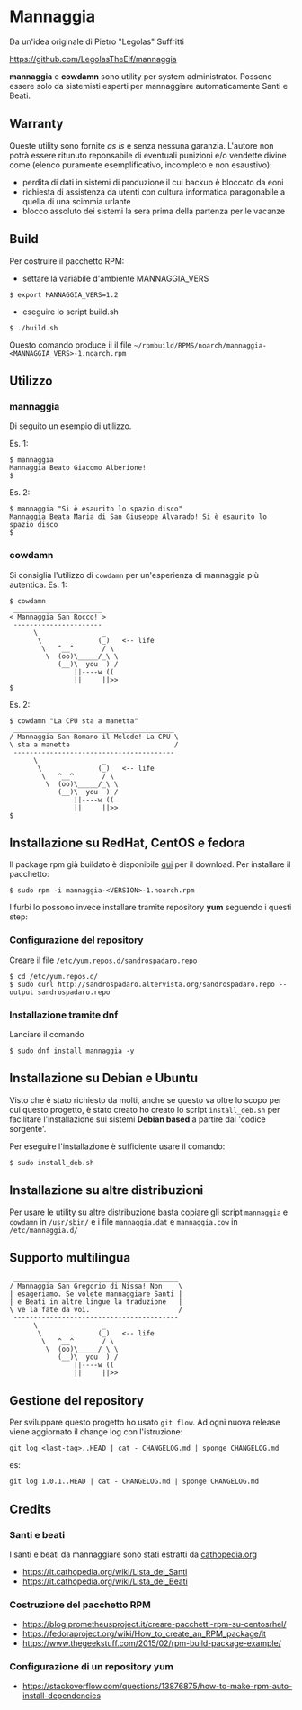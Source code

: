 # Mannaggia

Da un'idea originale di Pietro "Legolas" Suffritti

https://github.com/LegolasTheElf/mannaggia

**mannaggia** e **cowdamn** sono utility per system administrator. Possono essere solo da sistemisti esperti per mannaggiare automaticamente Santi e Beati. 

## Warranty
Queste utility sono fornite *as is* e senza nessuna garanzia. L'autore non potrà essere ritunuto reponsabile di eventuali punizioni e/o vendette divine come (elenco puramente esemplificativo, incompleto e non esaustivo):

* perdita di dati in sistemi di produzione il cui backup è bloccato da eoni
* richiesta di assistenza da utenti con cultura informatica paragonabile a quella di una scimmia urlante
* blocco assoluto dei sistemi la sera prima della partenza per le vacanze

## Build

Per costruire il pacchetto RPM:

* settare la variabile d'ambiente MANNAGGIA_VERS
```
$ export MANNAGGIA_VERS=1.2
```

* eseguire lo script build.sh
```
$ ./build.sh
```
Questo comando produce il il file `~/rpmbuild/RPMS/noarch/mannaggia-<MANNAGGIA_VERS>-1.noarch.rpm`

## Utilizzo

### mannaggia

Di seguito un esempio di utilizzo.

Es. 1:
```
$ mannaggia
Mannaggia Beato Giacomo Alberione!
$ 
```
Es. 2:
```
$ mannaggia "Si è esaurito lo spazio disco"
Mannaggia Beata Maria di San Giuseppe Alvarado! Si è esaurito lo spazio disco
$
```
### cowdamn

Si consiglia l'utilizzo di `cowdamn` per un'esperienza di mannaggia più autentica. 
Es. 1:
```
$ cowdamn 
 ______________________
< Mannaggia San Rocco! >
 ----------------------
      \                _
       \              (_)   <-- life
        \   ^__^       / \
         \  (oo)\_____/_\ \
            (__)\  you  ) /
                ||----w ((
                ||     ||>> 
$
```
Es. 2:
```
$ cowdamn "La CPU sta a manetta"
 ________________________________________
/ Mannaggia San Romano il Melode! La CPU \
\ sta a manetta                          /
 ----------------------------------------
      \                _
       \              (_)   <-- life
        \   ^__^       / \
         \  (oo)\_____/_\ \
            (__)\  you  ) /
                ||----w ((
                ||     ||>> 
$
```
## Installazione su RedHat, CentOS e fedora

Il package rpm già buildato è disponibile [qui](http://sandrospadaro.altervista.org/repo/index.html) per il download. Per installare il pacchetto:

```
$ sudo rpm -i mannaggia-<VERSION>-1.noarch.rpm
```

I furbi lo possono invece installare tramite repository **yum** seguendo i questi step:

### Configurazione del repository

Creare il file `/etc/yum.repos.d/sandrospadaro.repo`

```
$ cd /etc/yum.repos.d/
$ sudo curl http://sandrospadaro.altervista.org/sandrospadaro.repo --output sandrospadaro.repo
```

### Installazione tramite dnf

Lanciare il comando

```
$ sudo dnf install mannaggia -y
```
## Installazione su Debian e Ubuntu

Visto che è stato richiesto da molti, anche se questo va oltre lo scopo per cui questo progetto, è stato creato ho creato lo script `install_deb.sh` per facilitare l'installazione sui sistemi **Debian based** a partire dal 'codice sorgente'.

Per eseguire l'installazione è sufficiente usare il comando:
```
$ sudo install_deb.sh
```

## Installazione su altre distribuzioni

Per usare le utility su altre distribuzione basta copiare gli script `mannaggia` e `cowdamn` in `/usr/sbin/` e i file `mannaggia.dat` e `mannaggia.cow` in `/etc/mannaggia.d/`

## Supporto multilingua

```
 _________________________________________
/ Mannaggia San Gregorio di Nissa! Non    \
| esageriamo. Se volete mannaggiare Santi |
| e Beati in altre lingue la traduzione   |
\ ve la fate da voi.                      /
 -----------------------------------------
      \                _
       \              (_)   <-- life
        \   ^__^       / \
         \  (oo)\_____/_\ \
            (__)\  you  ) /
                ||----w ((
                ||     ||>> 

```
## Gestione del repository

Per sviluppare questo progetto ho usato `git flow`. Ad ogni nuova release viene aggiornato il change log con l'istruzione:

```
git log <last-tag>..HEAD | cat - CHANGELOG.md | sponge CHANGELOG.md
```

es:

```
git log 1.0.1..HEAD | cat - CHANGELOG.md | sponge CHANGELOG.md
```

## Credits

### Santi e beati
I santi e beati da mannaggiare sono stati estratti da [cathopedia.org](https://it.cathopedia.org/)
* https://it.cathopedia.org/wiki/Lista_dei_Santi
* https://it.cathopedia.org/wiki/Lista_dei_Beati

### Costruzione del pacchetto RPM

* https://blog.prometheusproject.it/creare-pacchetti-rpm-su-centosrhel/ 
* https://fedoraproject.org/wiki/How_to_create_an_RPM_package/it
* https://www.thegeekstuff.com/2015/02/rpm-build-package-example/

### Configurazione di un repository yum

* https://stackoverflow.com/questions/13876875/how-to-make-rpm-auto-install-dependencies

